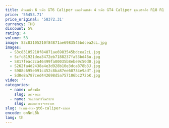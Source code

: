 ```yaml
---
title: ด้านหน้า 6 หม้อ GT6 Caliper และด้านหลัง 4 หม้อ GT4 Caliper ชุดเบรคล้อ R18 R19 สําหรับ 5-series F30 F20 e93 LC200 LC300
price: '55453.71'
price_original: '58372.31'
currency: THB
discount: 5%
rating: 4
volume: 53
image: S3c83105210f84871ae6983545bdcea2cL.jpg
images:
  - S3c83105210f84871ae6983545bdcea2cL.jpg
  - Scfc81921dea3472eb7188237fa53bd46u.jpg
  - S817feac2ca46499fa00035b8ebe9c50d0.jpg
  - S262fa4d2438a4e3d928b10e3dca878b3J.jpg
  - S988c695e091c452c8ba87ee60734e9adT.jpg
  - Sd0e8a787ced442698d5a757106bc272bK.jpg
video: ''
categories:
  - name: เครื่องมือ
    slug: เคร-องม
  - name: วัดและการวิเคราะห์
    slug: ดและการว-เคราะห
slug: านหน-หม-gt6-caliper-และด
encode: onNnLBk
lang: th
---
```

  